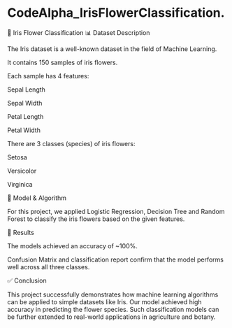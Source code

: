 # CodeAlpha_IrisFlowerClassification.
🌸 Iris Flower Classification
📊 Dataset Description

The Iris dataset is a well-known dataset in the field of Machine Learning.

It contains 150 samples of iris flowers.

Each sample has 4 features:

Sepal Length

Sepal Width

Petal Length

Petal Width

There are 3 classes (species) of iris flowers:

Setosa

Versicolor

Virginica

🤖 Model & Algorithm

For this project, we applied Logistic Regression, Decision Tree and Random Forest to classify the iris flowers based on the given features.

🎯 Results

The models achieved an accuracy of ~100%.

Confusion Matrix and classification report confirm that the model performs well across all three classes.

✅ Conclusion

This project successfully demonstrates how machine learning algorithms can be applied to simple datasets like Iris.
Our model achieved high accuracy in predicting the flower species.
Such classification models can be further extended to real-world applications in agriculture and botany.

